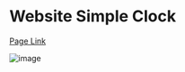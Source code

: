# Website Simple Clock

[Page Link](https://ipadpage.jotpac.com/)

![image](https://github.com/jotpalch/iPad_Page/assets/49465120/5d2080e3-61e7-4168-87ce-fae811566137)

<!-- Ref:
https://codepen.io/jotpalch/pen/ExpEmLL
https://codepen.io/jotpalch/pen/qByojME
-->
